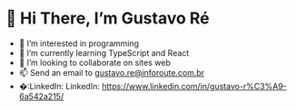 # 👋 Hi There, I’m Gustavo Ré 
- 👀 I’m interested in programming
- 🌱 I’m currently learning TypeScript and React 
- 💞️ I’m looking to collaborate on sites web
- 📫 Send an email to gustavo.re@inforoute.com.br
- �:LinkedIn: LinkedIn: https://www.linkedin.com/in/gustavo-r%C3%A9-6a542a215/

